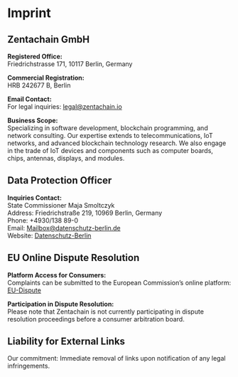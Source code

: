 # Imprint

## Zentachain GmbH

**Registered Office:**  
Friedrichstrasse 171, 10117 Berlin, Germany

**Commercial Registration:**  
HRB 242677 B, Berlin

**Email Contact:**  
For legal inquiries: [legal@zentachain.io](mailto:legal@zentachain.io)

**Business Scope:**  
Specializing in software development, blockchain programming, and network consulting. Our expertise extends to telecommunications, IoT networks, and advanced blockchain technology research. We also engage in the trade of IoT devices and components such as computer boards, chips, antennas, displays, and modules.

## Data Protection Officer

**Inquiries Contact:**  
State Commissioner Maja Smoltczyk  
Address: Friedrichstraße 219, 10969 Berlin, Germany  
Phone: +4930/138 89-0  
Email: [Mailbox@datenschutz-berlin.de](mailto:Mailbox@datenschutz-berlin.de)  
Website: [Datenschutz-Berlin](https://www.datenschutz-berlin.de)

## EU Online Dispute Resolution

**Platform Access for Consumers:**  
Complaints can be submitted to the European Commission’s online platform: [EU-Dispute](http://ec.europa.eu/consumers/odr)

**Participation in Dispute Resolution:**  
Please note that Zentachain is not currently participating in dispute resolution proceedings before a consumer arbitration board.

## Liability for External Links

Our commitment: Immediate removal of links upon notification of any legal infringements.
